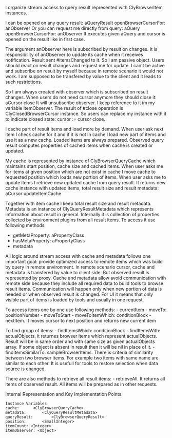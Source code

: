 I organize stream access to query result represented with ClyBrowserItem instances.

I can be opened on any query result:
	aQueryResult openBrowserCursorFor: anObserver 
Or you can request me directly from query: 
	aQuery openBrowserCursorFor: anObserver 
It executes given aQuery and cursor is opened on the result like in first case.

The argument anObserver here is subscribed by result on changes. It is responsibility of anObserver to update its cache when it receives notification. Result sent #itemsChanged to it.
So I am passive object. Users should react on result changes and request me for update.
I can't be active and subscribe on result by myself because in remote scenario it would not work. I am supposed to be transfered by value to the client and it leads to such restrictions.

So I am always created with observer which is subscribed on result changes. When users do not need cursor anymore they should close it:
	aCursor close 
It will unsubscribe observer. I keep reference to it im my variable itemObserver.
The result of #close operation is ClyClosedBrowserCursor instance. So users can replace my instance with it to indicate closed state:
	cursor := cursor close.

I cache part of result items and load more by demand. When user ask next item I check cache for it and if it is not in cache I load new part of items and use it as a new cache.
Loaded items are always prepared. Observed query result computes properties of cached items when cache is created or updated. 

My cache is represented by instance of ClyBrowserQueryCache which maintains start position, cache size and cached items. 
When user asks me for items at given position which are not exist in cache I move cache to requested position which loads new portion of items.
When user asks me to update items I retrieve new updated cache from query result. It returns new cache instance with updated items, total result size and result metadata:
	aCursor updateItemCache

Together with item cache I keep total result size and result metadata.
Metadata is an instance of ClyQueryResultMetadata which represents information about result in general. Internally it is collection of properties collected by environment plugins from all result items. 
To access it use following methods:
- getMetaProperty: aPropertyClass
- hasMetaProperty: aPropertyClass
- metadata 

All logic around stream access with cache and metadata follows one important goal: provide optimized access to remote items which was build by query in remote environment.
In remote scenario cursor, cache and metadata is transfered by value to client side. But observed result is represented by proxy. 
Cache and metadata allow avoid communication with remote side because they include all required data to build tools to browse result items.
Communication will happen only when new portion of data is needed or when observed result is changed. For UI it means that only visible part of items is loaded by tools and usually in one request.

To access items one by one use following methods:
	- currentItem 
	- moveTo: positionNumber
	- moveToStart
	- moveToItemWhich: conditionBlock
	- nextItem. It moves cursor to next position and returns new current item
	
To find group of items:
	- findItemsWhich: conditionBlock 
	- findItemsWith: actualObjects. it returnes browser items which represent actualObjects. Result will be in same order and with same size as given actualObjects array. If some object is absent in result then it will be nil in place of it. 
	- findItemsSimilarTo: sampleBrowserItems. There is criteria of similarity between two browser items. For example two items with same name are similar to each other. It is usefull for tools to restore selection when data source is changed.
	
There are also methods to retrieve all result items: 
	- retrieveAll. It returns all items of observed result. All items will be prepared as in other requests.
  
Internal Representation and Key Implementation Points.

    Instance Variables
	cache:		<ClyBrowserQueryCache>
	metadata:		<ClyQueryResultMetadata>
	queryResult:		<ClyBrowserQueryResult>
	position:		<SmallInteger>
	itemCount: <Integer>
	itemObserver: <Object>